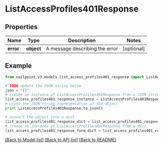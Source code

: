# ListAccessProfiles401Response


## Properties
Name | Type | Description | Notes
------------ | ------------- | ------------- | -------------
**error** | **object** | A message describing the error | [optional] 

## Example

```python
from sailpoint.v3.models.list_access_profiles401_response import ListAccessProfiles401Response

# TODO update the JSON string below
json = "{}"
# create an instance of ListAccessProfiles401Response from a JSON string
list_access_profiles401_response_instance = ListAccessProfiles401Response.from_json(json)
# print the JSON string representation of the object
print ListAccessProfiles401Response.to_json()

# convert the object into a dict
list_access_profiles401_response_dict = list_access_profiles401_response_instance.to_dict()
# create an instance of ListAccessProfiles401Response from a dict
list_access_profiles401_response_form_dict = list_access_profiles401_response.from_dict(list_access_profiles401_response_dict)
```
[[Back to Model list]](../README.md#documentation-for-models) [[Back to API list]](../README.md#documentation-for-api-endpoints) [[Back to README]](../README.md)


